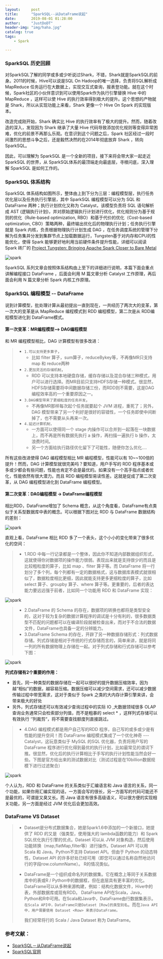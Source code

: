 ```yaml
---
layout:     post
title:      "SparkSQL--从DataFrame说起"
date:       2019-08-01 01:28:00
author:     "JustDoDT"
header-img: "img/haha.jpg"
catalog: true
tags:
    - Spark

---
```




### SparkSQL 历史回顾

对SparkSQL了解的同学或多或少听说过Shark，不错，Shark就是SparkSQL的前身。2011的时候，Hive可以说是SQL On Hadoop的唯一选择，负责将SQL解析成MapReduce 任务运行在大数据上，实现交互式查询，报表登功能。就在这个时候，Spark社区的小伙伴意识到可以使用Spark作为执行引擎替换 Hive 中的 MapReduce ，这样可以使 Hive 的执行效率得到极大的提升。这个思想的产物就是 Shark，所以从实现功能上来看，Shark 更像一个 Hive On Spark 的实现版本。

改造完成刚开始，Shark 确实比 Hive 的执行效率有了极大的提升。然而，随着改造的深入，发现因为 Shark 继承了大量 Hive 代码导致添加优化规则等变得异常困难，优化的前景不再那么乐观。在意识到这个问题之后，Spark 社区经过一段时间激烈的思想斗争之后，还是毅然决然的在2014年彻底放弃 Shark ，转向 SparkSQL。

因此，可以理解为 SparkSQL 是一个全新的项目，接下来将会带大家一起走近 SparkSQL 的世界，从 SparkSQL体系的最顶端走向最底层，寻根问底，深入理解 SparkSQL 是如何工作的。



### SparkSQL 体系结构

SparkSQL 体系结构如图所示，整体由上到下分为三层：编程模型层，执行任务优化层以及任务执行引擎层，其中 SparkSQL 编程模型可以分为 SQL 和 DataFrame 两种；执行计划优化又称为 Catalyst，该模型负责将 SQL 语句解析成 AST (逻辑执行计划)，并对原始逻辑执行计划进行优化，优化规则分为基于规则的优化（Rule-based optimization, RBO）和基于代价的优化（Cost-based optimization, CBO）策略两种，最终输出优化后的物理执行计划；任务执行引擎就是 Spark 内核，负责根据物理执行计划生成 DAG ，在任务调度系统的管理下分解为任务集并分发到集群节点上加载数据运行，Tungsten基于对内存和CPU的性能优化，使得 Spark 能够更好地利用当前硬件条件提升性能，详细可以阅读 Spark 砖厂的  [Project Tungsten: Bringing Apache Spark Closer to Bare Metal](https://databricks.com/blog/2015/04/28/project-tungsten-bringing-spark-closer-to-bare-metal.html)

![spark](/img/Spark/SparkSQL/spark_df1.png)



SparkSQL 系列文章会按照体系结构由上至下的详细进行说明，本篇下面会重点讲解编程接口 DataFrame ，后面会利用 M 篇文章分析 Catalyst 工作原理，再后面会利用 N 篇文章分析 Spark 内核工作原理。



### SparkSQL 编程模型  -- DataFrame

说到计算模型，批处理计算从最初提出一直到现在，一共经历了两次大的变革，第一次大的变革是从 MapReduce 编程模式到 RDD 编程模型，第二次是从 RDD编程模型进化到 DataFrame模式。

#### 第一次变革：MR编程模型--> DAG编程模型

和 MR 编程模型相比，DAG 计算模型有很多改进：

> - `1.可以支持更多算子`，
>   - 比如 filter 算子，sum算子，reduceBykey等，不再像MR只支持map 和 reduce两种
> - `2.更加灵活的存储机制`，
>   - RDD 可以支持本地硬盘存储，缓存存储以及混合存储三种模式，用户可以进行选择。而MR目前只支持HDFS存储一种模式。很显然，HDFS存储需要将中间数据存储三份，而RDD则不需要，这是DAG编程效率高的一个重要原因之一。
> - `3.DAG模型带来了更细粒度的任务并发`，
>   - 不再像MR那样每次起个任务就要起个 JVM 进程，重死了；另外，DAG 模型带来了另一个利好是很好的容错性，一个任务即使中间断掉了，也不需要从头再来一次。
> - `4.延迟计算机制，`
>   - 一方面可以使得同一个 stage 内操作可以合并到一起落在一块数据上，而不再是所有数据先执行 a 操作，再扫描一遍执行 b 操作，太浪费时间。
>   - 另一个方面给执行路径优化留下了可能性，随便你怎么优化....

所有这些改进使得 DAG 编程模型相比 MR 编程模型，性能可以有 10~~100倍的提升！然而，DAG 计算模型就很完美吗？要知道，用户手写的 RDD 程序基本或多或少都会有些问题，性能也肯定不会是最优的。如果没有一个高手指点或者优化，性能依然有很大潜力。而且 RDD 编程模型易读性差。这就是促成了第二次变革，从 DAG 编程模型进化到 DataFrame 编程模型。

#### 第二次变革：DAG编程模型 -> DataFrame编程模型

相比RDD，DataFrame增加了 Schema 概念，从这个角度看，DataFrame有点类似于关系型数据库中表的概念。可以根据下图对比 RDD 与 DataFrame 数据结构的差别：

![spark](/img/Spark/SparkSQL/spark_df2.png)



直观上看，DataFrame 相比 RDD 多了一个表头，这个小小的变化带来了很多优化的空间：

> - 1.RDD 中每一行记录都是一个整体，因此你不知道内部数据组织形式，这就使得你对数据项的操作能力很弱。表现出来就是支持很少的而且是比较粗粒度的算子，比如 map 、fliter 算子等。而 DataFrame 将一行划分了多个列，每个列都有一定的数据格式，这与数据库表模式就很相似了，数据粒度相比更细，因此就能支持更多更细粒度的算子，比如 select 算子、groupby 算子、where 算子等。更重要的，后者的表达能力要远远强于前者，比如同一个功能用 RDD 和 DataFrame 实现：



![spark](/img/Spark/SparkSQL/spark_df3.png)



> - 2.DataFrame 的 Schema 的存在，数据项的转换也都将是类型安全的，这对于较为复杂的数据计算程序的调试是十分有利的，很多数据类型不匹配的问题都可以在编译阶段就被检查出来，而对于不合法的数据文件，DataFrame也具备一定的分辨能力。
> - 3.DataFrame Schema 的存在，开辟了另一种数据存储形式：列式数据存储。列式存储是相对于传统的行式存储而言的，简单来讲，就是将同一列的所有数据物理上存储在一起。对于列式存储和行式存储可以参考下图：

![spark](/img/Spark/SparkSQL/spark_df4.png)





**列式存储有2个重要的作用：**

- 首先，同一种类型的数据存储在一起可以很好的提升数据压缩效率，因为越“相似”的数据，越容易压缩。数据压缩可以减少空间需求，还可以减少数据传输过程中带宽需求，这对于类似于 Spark 之类的大内存计算引擎来讲，会带来极大的好处
- 另外，列式存储还可以有效减少查询过程中的实际 IO ,大数据领域很多 OLAP 查询业务通常只会检索部分列值，而不是粗暴的 select * ，这样列式存储可以有效执行 ‘’列裁剪“，将不需要查找额度列直接跳过。

> - 4.DAG 编程模式都是用户自己写的RDD 程序，自己写的或多或少是有性能的提升空间！而 DataFrame 编程模式集成了一个优化神奇 ---Catalyst，这玩意类似于 MySQL 的SQL 优化器，负责将用户写的 DataFrame 程序进行优化得到最优的执行计划，比如最常见的谓词下推。很显然，优化后的执行计算相比于手写的执行计划性能当然会好一些。下图是官方给出来的测试数据对比（测试过程是在10billion数据规模下进行过滤聚合）

![spark](/img/Spark/SparkSQL/spark_df5.png)



个人认为，RDD 和 DataFrame 的关系类似于汇编语言和 Java 语言的关系，同一个功能，如果你用汇编实现的话，一方面会写的很长，另一方面写的代码可能还不是最优的，可谓是又臭又长。而 Java 语言有很多高级语义，可以很方便的实现相关功能，另一方面是经过 JVM 优化后会更加高效。

### DataFrame VS Dataset

> - Dataset是分布式数据集合，她是Spark1.6中添加的一个新接口，她提供了 RDD 的又是（强类型，使用强大的 lambda函数的能力）和 Spark SQL优化执行引擎的优点。Dataset 可以从 JVM 对象构造，然后使用功能转换（map,flatMap,filter等）进行操作。Dataset API 可以用 Scala 和 Java。Python不支持 Dataset  API。但由于 Python 的动态特性，Dataset API 的许多好处已经可用（即您可以通过名称自然地访问行的字段row.columnName）。 R的情况类似。
>
> - DataFrame是一个组织成命名列的数据集。它在概念上等同于关系数据库中的表或R / Python中的数据框，但在底层具有更丰富的优化。 DataFrame可以从多种来源构建，例如：结构化数据文件，Hive中的表，外部数据库或现有RDD。 DataFrame API在Scala，Java，Python和R中可用。在Scala和Java中，DataFrame由行数据集表示。`在Scala API中，DataFrame只是Dataset [Row]的类型别名`。而在`Java API中，用户需要使用 Dataset <Row> 来表示DataFrame。`
>
>   我们经常将行的 Scala / Java Dataset 称为 DataFrame。





### 参考文献：

- [SparkSQL－从DataFrame说起](<http://hbasefly.com/2017/02/16/sparksql-dataframe/>)
- [SparkSQL官网](<http://spark.apache.org/docs/latest/sql-programming-guide.html>)





